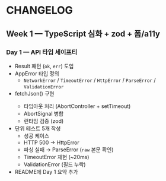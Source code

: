 # CHANGELOG

## Week 1 — TypeScript 심화 + zod + 폼/a11y

### Day 1 — API 타입 세이프티

- Result 패턴 (`ok`, `err`) 도입
- AppError 타입 정의
  - `NetworkError` / `TimeoutError` / `HttpError` / `ParseError` / `ValidationError`
- fetchJson<T>() 구현
  - 타임아웃 처리 (AbortController + setTimeout)
  - AbortSignal 병합
  - 런타임 검증 (zod)
- 단위 테스트 5개 작성
  - 성공 케이스
  - HTTP 500 → HttpError
  - 파싱 실패 → ParseError (`raw` 본문 확인)
  - TimeoutError 재현 (~20ms)
  - ValidationError (필드 누락)
- README에 Day 1 요약 추가
